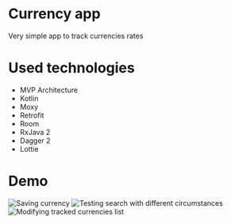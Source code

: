 # Currency app
Very simple app to track currencies rates

# Used technologies
- MVP Architecture
- Kotlin
- Moxy
- Retrofit
- Room
- RxJava 2
- Dagger 2
- Lottie

# Demo
![Saving currency](https://media.giphy.com/media/H6bDIxaKpZujdzTyjW/giphy.gif)
![Testing search with different circumstances](https://media.giphy.com/media/hTwyYbapDJBTCvZgxd/giphy.gif)
![Modifying tracked currencies list](https://media.giphy.com/media/QZbbOXWrVTEta2jTFn/giphy.gif)
